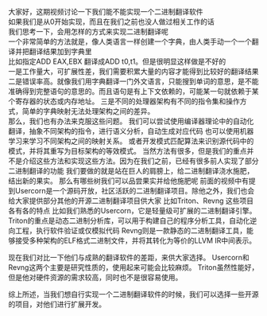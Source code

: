 大家好，这期视频讨论一下我们能不能实现一个二进制翻译软件   
如果我们是从0开始实现，而且在我们之前也没人做过相关工作的话   
我们思考一下，会用怎样的方式来实现二进制翻译呢   
一个非常简单的方法就是，像人类语言一样创建一个字典，由人类手动一个一个翻译并把翻译结果加到字典里   
比如指定ADD EAX,EBX 翻译成ADD t0,t1。但是很明显这样做是不好的   
一是工作量大，可扩展性差，我们需要积累大量的内容才能得到比较好的翻译结果
二是错误率高。就像我们用字典翻译一门外文语言，只能搜到单词的意思，是不能准确得到完整语句的意思的。而且语句是有上下文依赖的，可能某一句就依赖于某个寄存器的状态或内存地址。
三是不同的处理器架构有不同的指令集和操作方式，简单的字典映射无法处理架构之间的差异。  
那么，我们也有办法来克服这些问题。
我们可以尝试使用编译器理论中的自动化翻译，抽象不同架构的指令，进行语义分析，自动生成对应代码
也可以使用机器学习来学习不同架构之间的映射关系。
或者开发模式匹配算法来识别源代码中的模式，并将其重写为目标架构的等效模式。
当然方法有很多，但是我们的重点并不是介绍这些方法和实现这些方法。因为在我们之前，已经有很多前人实现了部分二进制翻译的功能
我们要做的就是站在巨人的肩膀上，给二进制翻译浇水施肥，结出新的果实。
那么有哪些树我们可以品尝果实并给他施肥呢
前面的视频中有提到Usercorn是一个源码开放，社区活跃的二进制翻译项目。除他之外，我们也会给大家提供部分其他的开源二进制翻译项目供大家
比如Triton、Revng
这些项目各有各的特点
比如我们熟悉的Usercorn，它是轻量级可扩展的二进制翻译引擎。
Triton的重点是动态二进制分析库，可以用于构建自己的程序分析工具，自动化逆向工程，执行软件验证或仅模拟代码
Revng则是一款静态的二进制翻译工具，能够接受多种架构的ELF格式二进制文件，并将其转化为等价的LLVM IR中间表示。

现在我们对比一下他们与成熟的翻译软件的差距，来供大家选择。
Usercorn和Revng这两个主要是研究性质的，使用起来可能会比较麻烦。
Triton虽然性能好，但是他对硬件资源的需求较高，同时也不是很容易使用。

综上所述，当我们想自行实现一个二进制翻译软件的时候，我们可以选择一些开源的项目，对他们进行扩展开发。